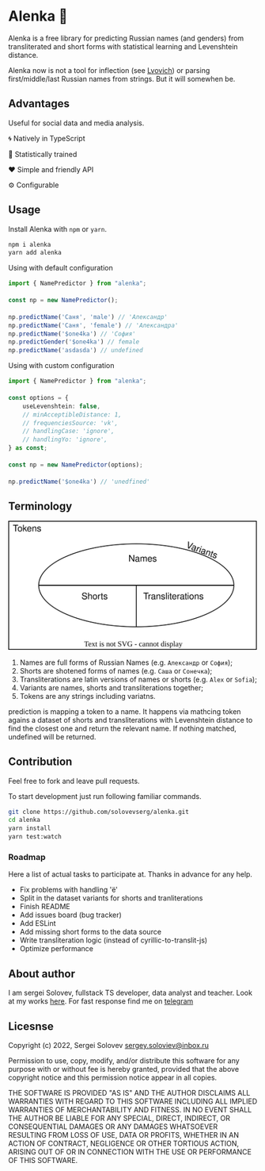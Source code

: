 # Alenka 👧

Alenka is a free library for predicting Russian names (and genders) from transliterated and short forms with statistical learning and Levenshtein distance.

Alenka now is not a tool for inflection (see [Lvovich](inflect)) or parsing first/middle/last Russian names from strings. But it will somewhen be.

## Advantages

Useful for social data and media analysis.

🌀 Natively in TypeScript

🔢 Statistically trained

❤ Simple and friendly API

⚙ Configurable

## Usage

Install Alenka with `npm` or `yarn`.

```bash
npm i alenka
yarn add alenka
```

Using with default configuration

```typescript
import { NamePredictor } from "alenka";

const np = new NamePredictor();

np.predictName('Саня', 'male') // 'Александр'
np.predictName('Саня', 'female') // 'Александра'
np.predictName('$one4ka') // 'София'
np.predictGender('$one4ka') // female
np.predictName('asdasda') // undefined
```

Using with custom configuration

```typescript
import { NamePredictor } from "alenka";

const options = {
    useLevenshtein: false,
    // minAcceptibleDistance: 1,
    // frequenciesSource: 'vk',
    // handlingCase: 'ignore',
    // handlingYo: 'ignore',
} as const;

const np = new NamePredictor(options);

np.predictName('$one4ka') // 'unedfined'
```

## Terminology

![Terminology diagram](./docs/diagram.svg)

1. Names are full forms of Russian Names (e.g. `Александр` or `София`);
2. Shorts are shotened forms of names (e.g. `Саша` or `Сонечка`);
3. Transliterations are latin versions of names or shorts (e.g. `Alex` or `Sofia`);
4. Variants are names, shorts and transliterations together;
5. Tokens are any strings including variatns.

prediction is mapping a token to a name. It happens via mathcing token agains a dataset of shorts and transliterations with Levenshtein distance to find the closest one and return the relevant name. If nothing matched, undefined will be returned.

## Contribution

Feel free to fork and leave pull requests.

To start development just run following familiar commands. 

```bash
git clone https://github.com/solovevserg/alenka.git
cd alenka
yarn install
yarn test:watch
```

### Roadmap

Here a list of actual tasks to participate at. Thanks in advance for any help.

* Fix problems with handling 'ё'
* Split in the dataset variants for shorts and tranliterations
* Finish README
* Add issues board (bug tracker)
* Add ESLint
* Add missing short forms to the data source
* Write transliteration logic (instead of cyrillic-to-translit-js)
* Optimize performance

## About author

I am sergei Solovev, fullstack TS developer, data analyst and teacher. Look at my works [here](https://sergsol.com/). For fast response find me on [telegram](https://t.me/sergsol)

## Licesnse

Copyright (c) 2022, Sergei Solovev sergey.soloviev@inbox.ru

Permission to use, copy, modify, and/or distribute this software for any
purpose with or without fee is hereby granted, provided that the above
copyright notice and this permission notice appear in all copies.

THE SOFTWARE IS PROVIDED "AS IS" AND THE AUTHOR DISCLAIMS ALL WARRANTIES
WITH REGARD TO THIS SOFTWARE INCLUDING ALL IMPLIED WARRANTIES OF
MERCHANTABILITY AND FITNESS. IN NO EVENT SHALL THE AUTHOR BE LIABLE FOR
ANY SPECIAL, DIRECT, INDIRECT, OR CONSEQUENTIAL DAMAGES OR ANY DAMAGES
WHATSOEVER RESULTING FROM LOSS OF USE, DATA OR PROFITS, WHETHER IN AN
ACTION OF CONTRACT, NEGLIGENCE OR OTHER TORTIOUS ACTION, ARISING OUT OF
OR IN CONNECTION WITH THE USE OR PERFORMANCE OF THIS SOFTWARE.
